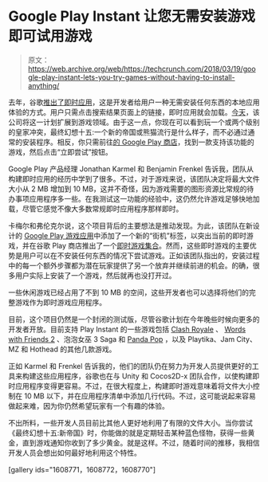 # Google Play Instant 让您无需安装游戏即可试用游戏 

> 原文：<https://web.archive.org/web/https://techcrunch.com/2018/03/19/google-play-instant-lets-you-try-games-without-having-to-install-anything/>

去年，谷歌[推出了即时应用](https://web.archive.org/web/20221206034729/https://techcrunch.com/2017/05/17/googles-instant-apps-are-now-generally-available-to-all-android-developers/)，这是开发者给用户一种无需安装任何东西的本地应用体验的方式。用户只需点击搜索结果页面上的链接，即时应用就会加载。[今天](https://web.archive.org/web/20221206034729/https://www.blog.google/products/google-play/introducing-google-play-instant-faster-way-try-apps-and-games/)，该公司将这一计划扩展到游戏领域。由于这一点，你现在可以看到玩一个或两个级别的皇家冲突，最终幻想十五:一个新的帝国或熊猫流行是什么样子，而不必通过通常的安装程序。相反，你只需前往[的 Google Play 商店](https://web.archive.org/web/20221206034729/https://play.google.com/store/apps/collection/promotion_300308f_instantgames?e=-EnableAppDetailsPageRedesign)，找到一款支持该功能的游戏，然后点击“立即尝试”按钮。

Google Play 产品经理 Jonathan Karmel 和 Benjamin Frenkel 告诉我，团队从构建即时应用的经历中学到了很多。不过，对于游戏来说，该团队决定将最大文件大小从 2 MB 增加到 10 MB，这并不奇怪，因为游戏需要的图形资源比常规的待办事项应用程序多一些。在我测试这一功能的经验中，这仍然允许游戏足够快地加载，尽管它感觉不像大多数常规即时应用程序那样即时。

卡梅尔和弗伦克尔说，这个项目背后的主要想法是推动发现。为此，该团队在新设计的 [Google Play 游戏应用](https://web.archive.org/web/20221206034729/https://play.google.com/store/apps/details?id=com.google.android.play.games)中添加了一个新的“街机”标签，以突出当前的即时游戏，并在谷歌 Play 商店推出了一个[即时游戏集合](https://web.archive.org/web/20221206034729/https://play.google.com/store/apps/collection/promotion_300308f_instantgames?e=-EnableAppDetailsPageRedesign)。然而，这些即时游戏的主要优势是用户可以在不安装任何东西的情况下尝试游戏。正如该团队指出的，安装过程中的每一个额外步骤都为潜在玩家提供了另一个放弃并继续前进的机会。的确，很多用户实际上安装了一个游戏，然后就再也没打开过。

一些休闲游戏已经占用了不到 10 MB 的空间，这些开发者也可以选择将他们的完整游戏作为即时游戏应用程序。

目前，这个项目仍然是一个封闭的测试版，尽管谷歌计划在今年晚些时候向更多的开发者开放。目前支持 Play Instant 的一些游戏包括 [Clash Royale](https://web.archive.org/web/20221206034729/https://playnow.clashroyale.com/) 、 [Words with Friends 2](https://web.archive.org/web/20221206034729/https://wwf2.zynga.com/) 、泡泡女巫 3 Saga 和 [Panda Pop](https://web.archive.org/web/20221206034729/http://ppig.jamcity.com/) ，以及 Playtika、Jam City、MZ 和 Hothead 的其他几款游戏。

正如 Karmel 和 Frenkel 告诉我的，他们的团队仍在努力为开发人员提供更好的工具来构建这些应用程序，谷歌也在与 Unity 和 Cocos2D-x 团队合作，以使构建即时应用程序变得更容易。不过，在很大程度上，构建即时游戏意味着将文件大小控制在 10 MB 以下，并在应用程序清单中添加几行代码。不过，这可能说起来容易做起来难，因为你仍然希望玩家有一个有趣的体验。

不出所料，一些开发人员目前比其他人更好地利用了有限的文件大小。当你尝试《最终幻想十五:新帝国》时，你能做的就是定期轻击某种蓝色怪物，获得一些黄金，直到游戏通知你收到了多少黄金。就是这样。不过，随着时间的推移，我相信开发人员会想出如何最好地利用这个特性。

[gallery ids="1608771，1608772，1608770"]